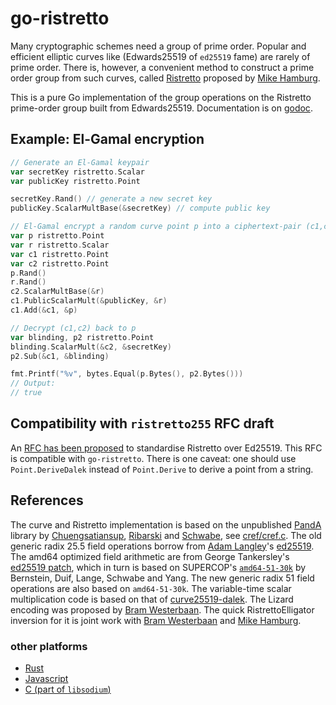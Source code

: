 go-ristretto
============

Many cryptographic schemes need a group of prime order.  Popular and
efficient elliptic curves like (Edwards25519 of `ed25519` fame) are
rarely of prime order.  There is, however, a convenient method
to construct a prime order group from such curves,
called [Ristretto](https://ristretto.group) proposed by
[Mike Hamburg](https://www.shiftleft.org).

This is a pure Go implementation of the group operations on the
Ristretto prime-order group built from Edwards25519.
Documentation is on [godoc](https://godoc.org/github.com/bwesterb/go-ristretto).

Example: El-Gamal encryption
----------------------------

```go
// Generate an El-Gamal keypair
var secretKey ristretto.Scalar
var publicKey ristretto.Point

secretKey.Rand() // generate a new secret key
publicKey.ScalarMultBase(&secretKey) // compute public key

// El-Gamal encrypt a random curve point p into a ciphertext-pair (c1,c2)
var p ristretto.Point
var r ristretto.Scalar
var c1 ristretto.Point
var c2 ristretto.Point
p.Rand()
r.Rand()
c2.ScalarMultBase(&r)
c1.PublicScalarMult(&publicKey, &r)
c1.Add(&c1, &p)

// Decrypt (c1,c2) back to p
var blinding, p2 ristretto.Point
blinding.ScalarMult(&c2, &secretKey)
p2.Sub(&c1, &blinding)

fmt.Printf("%v", bytes.Equal(p.Bytes(), p2.Bytes()))
// Output:
// true
```

Compatibility with `ristretto255` RFC draft
-------------------------------------------

An [RFC has been proposed](https://datatracker.ietf.org/doc/draft-hdevalence-cfrg-ristretto/)
to standardise Ristretto over Ed25519.  This RFC is compatible with `go-ristretto`.  There
is one caveat: one should use `Point.DeriveDalek` instead of `Point.Derive` to derive a point
from a string.


References
----------

The curve and Ristretto implementation is based on the unpublished
[PandA](https://link.springer.com/chapter/10.1007/978-3-319-04873-4_14)
library by
[Chuengsatiansup](https://perso.ens-lyon.fr/chitchanok.chuengsatiansup/),
[Ribarski](http://panceribarski.com) and
[Schwabe](https://cryptojedi.org/peter/index.shtml),
see [cref/cref.c](cref/cref.c).  The old generic radix 25.5 field operations borrow
from [Adam Langley](https://www.imperialviolet.org)'s
[ed25519](http://github.com/agl/ed25519).
The amd64 optimized field arithmetic are from George Tankersley's
[ed25519 patch](https://go-review.googlesource.com/c/crypto/+/71950),
which in turn is based on SUPERCOP's
[`amd64-51-30k`](https://github.com/floodyberry/supercop/tree/master/crypto_sign/ed25519/amd64-51-30k)
by Bernstein, Duif, Lange, Schwabe and Yang.
The new generic radix 51 field operations are also based on `amd64-51-30k`.
The variable-time scalar multiplication code is based on that
of [curve25519-dalek](https://github.com/dalek-cryptography/curve25519-dalek).
The Lizard encoding was proposed by [Bram Westerbaan](https://bram.westerbaan.name/).
The quick RistrettoElligator inversion for it is joint work
with [Bram Westerbaan](https://bram.westerbaan.name/)
and [Mike Hamburg](https://www.shiftleft.org).

### other platforms
* [Rust](https://github.com/dalek-cryptography/curve25519-dalek)
* [Javascript](https://github.com/jedisct1/wasm-crypto)
* [C (part of `libsodium`)](https://libsodium.gitbook.io/doc/advanced/point-arithmetic/ristretto)
